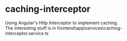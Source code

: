 # caching-interceptor
Using Angular's Http Interceptor to implement caching.  
The interesting stuff is in frontend\app\services\caching-interceptor.service.ts
